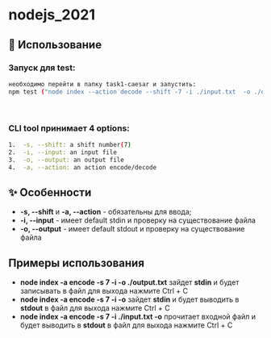 # nodejs_2021

## 🔨 Использование
### Запуск для test:
```bash
необходимо перейти в папку task1-caesar и запустить: 
npm test ("node index --action decode --shift -7 -i ./input.txt  -o ./output.txt")
```

<br>

### CLI tool принимает 4 options:
```bash
1.  -s, --shift: a shift number(7)
2.  -i, --input: an input file
3.  -o, --output: an output file
4.  -a, --action: an action encode/decode
```


## ✨ Особенности
+ **-s, --shift** и **-a, --action** - обязательны для ввода;
+  **-i, --input** - имеет default stdin и проверку на существование файла 
+ **-o, --output** - имеет default stdout и проверку на существование файла

## Примеры использования
+ **node index -a encode -s 7 -i  -o ./output.txt** зайдет **stdin** и будет записывать в файл для выхода нажмите Ctrl + C
+ **node index -a encode -s 7 -i  -o** зайдет **stdin** и будет выводить в **stdout** в файл для выхода нажмите Ctrl + C
+ **node index -a encode -s 7 -i ./input.txt  -o** прочитает входной файл и будет выводить в **stdout** в файл для выхода нажмите Ctrl + C